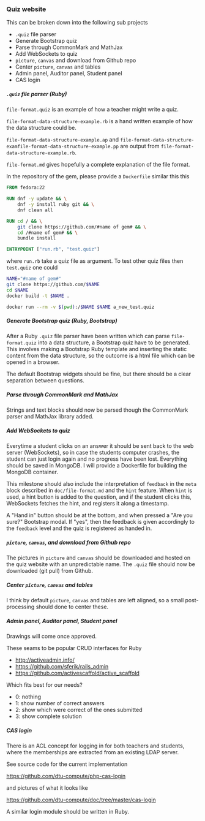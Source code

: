 ### Quiz website

This can be broken down into the following sub projects

* `.quiz` file parser
* Generate Bootstrap quiz
* Parse through CommonMark and MathJax
* Add WebSockets to quiz
* `picture`, `canvas` and download from Github repo
* Center `picture`, `canvas` and tables
* Admin panel, Auditor panel, Student panel
* CAS login


##### `.quiz` file parser (Ruby)

`file-format.quiz` is an example of how a teacher might write a quiz.

`file-format-data-structure-example.rb` is a hand written example of how the data structure could be.

`file-format-data-structure-example.ap` and `file-format-data-structure-examfile-format-data-structure-example.pp` are output from `file-format-data-structure-example.rb`.

`file-format.md` gives hopefully a complete explanation of the file format.

In the repository of the gem, please provide a `Dockerfile` similar this this

```Dockerfile
FROM fedora:22

RUN dnf -y update && \
    dnf -y install ruby git && \
    dnf clean all

RUN cd / && \
    git clone https://github.com/#name of gem# && \
    cd /#name of gem# && \
    bundle install

ENTRYPOINT ["run.rb", "test.quiz"]
```

where `run.rb` take a quiz file as argument. To test other quiz files then `test.quiz` one could

```bash
NAME="#name of gem#"
git clone https://github.com/$NAME
cd $NAME
docker build -t $NAME .

docker run --rm -v $(pwd):/$NAME $NAME a_new_test.quiz
```

##### Generate Bootstrap quiz (Ruby, Bootstrap)

After a Ruby `.quiz` file parser have been written which can parse `file-format.quiz` into a data structure, a Bootstrap quiz have to be generated. This involves making a Bootstrap Ruby template and inserting the static content from the data structure, so the outcome is a html file which can be opened in a browser.

The default Bootstrap widgets should be fine, but there should be a clear separation between questions.


##### Parse through CommonMark and MathJax

Strings and text blocks should now be parsed though the CommonMark parser and MathJax library added.


##### Add WebSockets to quiz

Everytime a student clicks on an answer it should be sent back to the web server (WebSockets), so in case the students computer crashes, the student can just login again and no progress have been lost. Everything should be saved in MongoDB. I will provide a Dockerfile for building the MongoDB container.

This milestone should also include the interpretation of `feedback` in the `meta` block described in `doc/file-format.md` and the `hint` feature. When `hint` is used, a hint button is added to the question, and if the student clicks this, WebSockets fetches the hint, and registers it along a timestamp.

A "Hand in" button should be at the bottom, and when pressed a "Are you sure?" Bootstrap modal. If "yes", then the feedback is given accordingly to the `feedback` level and the quiz is registered as handed in.


##### `picture`, `canvas`, and download from Github repo

The pictures in `picture` and `canvas` should be downloaded and hosted on the quiz website with an unpredictable name. The `.quiz` file should now be downloaded (git pull) from Github.


##### Center `picture`, `canvas` and tables

I think by default `picture`, `canvas` and tables are left aligned, so a small post-processing should done to center these.


##### Admin panel, Auditor panel, Student panel

Drawings will come once approved.

These seams to be popular CRUD interfaces for Ruby

* http://activeadmin.info/
* https://github.com/sferik/rails_admin
* https://github.com/activescaffold/active_scaffold

Which fits best for our needs?


* 0: nothing
* 1: show number of correct answers
* 2: show which were correct of the ones submitted
* 3: show complete solution


##### CAS login

There is an ACL concept for logging in for both teachers and students, where the memberships are extracted from an existing LDAP server. 

See source code for the current implementation

https://github.com/dtu-compute/php-cas-login

and pictures of what it looks like

https://github.com/dtu-compute/doc/tree/master/cas-login

A similar login module should be written in Ruby.
